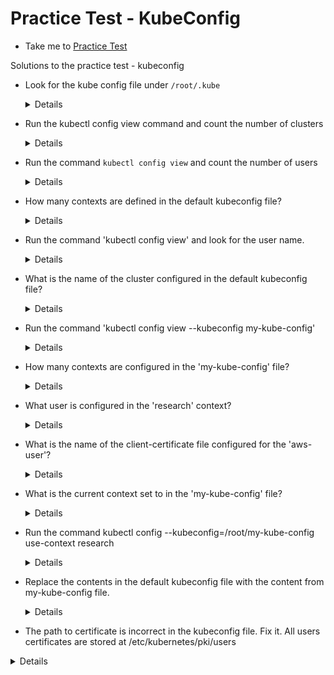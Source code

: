 # Practice Test - KubeConfig
  - Take me to [Practice Test](https://kodekloud.com/topic/practice-test-kubeconfig/)
 
Solutions to the practice test - kubeconfig
- Look for the kube config file under `/root/.kube`
  
  <details>
  
  ```
  $ ls -l /root/.kube
  ```
  </details>
    
- Run the kubectl config view command and count the number of clusters

  <details>
  
  ```
  $ kubectl config view
  ```
  </details>
    
- Run the command `kubectl config view` and count the number of users

  <details>
  
  ```
  $ kubectl config view
  ```
  </details>
  
- How many contexts are defined in the default kubeconfig file?
  
  <details>
  
  ```
  $ kubectl config view
  ```
  </details>
  
- Run the command 'kubectl config view' and look for the user name.
  
  <details>
  
  ```
  $ kubectl config view
  ```
  </details>
  
- What is the name of the cluster configured in the default kubeconfig file?
  
  <details>
  
  ```
  $ kubectl config view
  ```
  </details>
  
- Run the command 'kubectl config view --kubeconfig my-kube-config'
  
  <details>
  
  ```
  $ kubectl config view --kubeconfig my-kube-config
  ```
  </details>
  
- How many contexts are configured in the 'my-kube-config' file?
  
  <details>
  
  ```
  $ kubectl config view --kubeconfig my-kube-config
  ```
  </details>
  
- What user is configured in the 'research' context?
  
  <details>
  
  ```
  $ kubectl config view --kubeconfig my-kube-config
  ```
  </details>
    
- What is the name of the client-certificate file configured for the 'aws-user'?
  
  <details>
  
  ```
  $ kubectl config view --kubeconfig my-kube-config
  ```
  </details>
  
- What is the current context set to in the 'my-kube-config' file?
  
  <details>
  
  ```
  $ kubectl config view --kubeconfig my-kube-config
  ```
  </details>
  
- Run the command kubectl config --kubeconfig=/root/my-kube-config use-context research
  
  <details>
  
  ```
  $ kubectl config --kubeconfig=/root/my-kube-config use-context research
  ```
  </details>
  
- Replace the contents in the default kubeconfig file with the content from my-kube-config file.
  
  <details>
  
  ```
  $ mv .kube/config .kube/config.bak
  $ cp /root/my-kube-config .kube/config
  ```
  </details>
  
- The path to certificate is incorrect in the kubeconfig file. Fix it. All users certificates are stored at /etc/kubernetes/pki/users
  
 <details>
  $ kubectl get pods
  master $ ls
  dev-user.crt  dev-user.csr  dev-user.key
  master $ vi /root/.kube/config
  master $ grep dev-user.crt /root/.kube/config
    client-certificate: /etc/kubernetes/pki/users/dev-user/dev-user.crt
  master $ pwd
  /etc/kubernetes/pki/users/dev-user
  master $ kubectl get pods
  No resources found in default namespace.
 </details>






